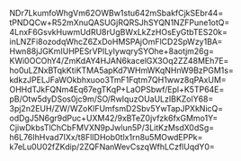 NDr7LkumfoWhgVm62OWBw1stu642mSbakfCjkSEbr44=
tPNDQCw+R52mXnuQASUGjRQRSJhSYQN1NZFPune1otQ=
4LnxF6GsvkHuwmUdRU8rUgBWxLkZzHOsEyGtbTES20k=
inLNZFi8ozodqWhcZ6ZxDoHMSPAjOmFlCD2SpWzy1BA=
Hwn88jJGKmIUHPESrVPlLyIywqrySYOhe+8aotjm26g=
KWi0OCOhY4/ZmKdAY4HJAN6kacelGX3Oq2ZZ48MEh7E=
ho0uLZNxBTqkKtiKTMA5apKd7WHmWKqNHnW9BzPGM1s=
kdkzJPELJFaWOkbhxuoo3TmF1Fqtm7QH1wwz8qPAxUM=
OHHdTJkFQNm4Eq67egTKqP+LaOPSbwf/Epl+K5TP64E=
pB/Otw5dyDSos0jc9m/SO/RwIquzOUaULzIBKZolY68=
3pj2n2EUH/ZW/WZoKlFUmfsmD2Sbv5YwTapJPXkNicQ=
odDgJ5N6gr9dPuc+UXM42/9xBTeZ0jvfzk6fxGMmo1Y=
CjiwDkbsTlChCbFMVXN9pJwlun5P/3LitKzMsdX0dSg=
h6L76IhHvad7IXx/t8FlIDHob0tlx1rn8u5MOwdEPPk=
k7eLu0U02fZKdip/2ZQFNanWevCszqWfhLCzflUqdY0=
